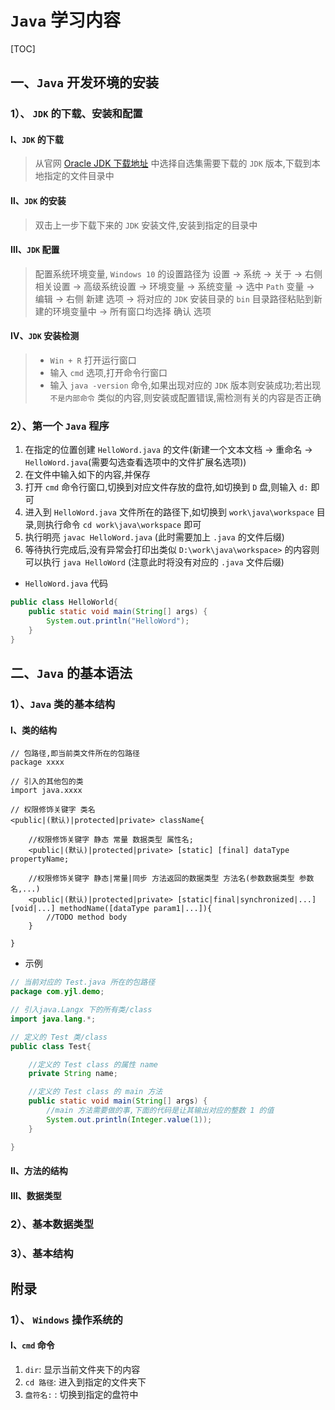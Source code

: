 # `Java` 学习内容

[TOC]

## 一、`Java` 开发环境的安装

### 1）、 `JDK` 的下载、安装和配置

#### Ⅰ、`JDK` 的下载

> 从官网 [Oracle JDK 下载地址](https://www.oracle.com/java/technologies/javase-downloads.html) 中选择自选集需要下载的 `JDK` 版本,下载到本地指定的文件目录中

#### Ⅱ、`JDK` 的安装

> 双击上一步下载下来的 `JDK` 安装文件,安装到指定的目录中

#### Ⅲ、`JDK` 配置

> 配置系统环境变量, `Windows 10` 的设置路径为 设置 -> 系统 -> 关于 -> 右侧 相关设置 -> 高级系统设置 -> 环境变量 -> 系统变量 -> 选中 `Path` 变量 -> 编辑 -> 右侧 新建 选项 -> 将对应的 `JDK` 安装目录的 `bin` 目录路径粘贴到新建的环境变量中 -> 所有窗口均选择 确认 选项

#### Ⅳ、`JDK` 安装检测

> - `Win + R` 打开运行窗口
> - 输入 `cmd` 选项,打开命令行窗口
> - 输入 `java -version` 命令,如果出现对应的 `JDK` 版本则安装成功;若出现 `不是内部命令` 类似的内容,则安装或配置错误,需检测有关的内容是否正确

### 2）、第一个 `Java` 程序

1. 在指定的位置创建 `HelloWord.java` 的文件(新建一个文本文档 -> 重命名 -> `HelloWord.java`(需要勾选查看选项中的文件扩展名选项))
2. 在文件中输入如下的内容,并保存
3. 打开 `cmd` 命令行窗口,切换到对应文件存放的盘符,如切换到 `D` 盘,则输入 `d:` 即可
4. 进入到 `HelloWord.java` 文件所在的路径下,如切换到 `work\java\workspace` 目录,则执行命令 `cd work\java\workspace` 即可
5. 执行明亮 `javac HelloWord.java` (此时需要加上 `.java` 的文件后缀)
6. 等待执行完成后,没有异常会打印出类似 `D:\work\java\workspace>` 的内容则可以执行 `java HelloWord` (注意此时将没有对应的 `.java` 文件后缀)

- `HelloWord.java` 代码

```java
public class HelloWorld{
    public static void main(String[] args) {
        System.out.println("HelloWord");
    }    
}
```

## 二、`Java` 的基本语法

### 1）、`Java` 类的基本结构

#### Ⅰ、类的结构

```text
// 包路径,即当前类文件所在的包路径
package xxxx

// 引入的其他包的类
import java.xxxx

// 权限修饰关键字 类名
<public|(默认)|protected|private> className{
    
    //权限修饰关键字 静态 常量 数据类型 属性名;
    <public|(默认)|protected|private> [static] [final] dataType propertyName;

    //权限修饰关键字 静态|常量|同步 方法返回的数据类型 方法名(参数数据类型 参数名,...)
    <public|(默认)|protected|private> [static|final|synchronized|...] [void|...] methodName([dataType param1|...]){
        //TODO method body
    }

} 
```

- 示例

```java
// 当前对应的 Test.java 所在的包路径
package com.yjl.demo;

// 引入java.Langx 下的所有类/class
import java.lang.*;

// 定义的 Test 类/class
public class Test{

    //定义的 Test class 的属性 name 
    private String name;

    //定义的 Test class 的 main 方法
    public static void main(String[] args) {
        //main 方法需要做的事,下面的代码是让其输出对应的整数 1 的值
        System.out.println(Integer.value(1));
    }

}
```

#### Ⅱ、方法的结构

#### Ⅲ、数据类型

### 2）、基本数据类型

### 3）、基本结构

## 附录

### 1）、 `Windows` 操作系统的

#### Ⅰ、`cmd` 命令

1. `dir`: 显示当前文件夹下的内容
2. `cd 路径`: 进入到指定的文件夹下
3. `盘符名:` : 切换到指定的盘符中
